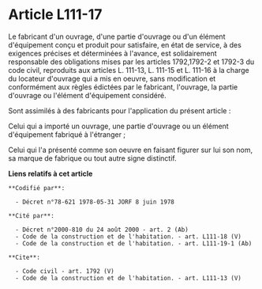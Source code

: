 # Article L111-17

Le fabricant d'un ouvrage, d'une partie d'ouvrage ou d'un élément d'équipement conçu et produit pour satisfaire, en état de
service, à des exigences précises et déterminées à l'avance, est solidairement responsable des obligations mises par les
articles 1792,1792-2 et 1792-3 du code civil, reproduits aux articles L. 111-13, L. 111-15 et L. 111-16 à la charge du
locateur d'ouvrage qui a mis en oeuvre, sans modification et conformément aux règles édictées par le fabricant, l'ouvrage, la
partie d'ouvrage ou l'élément d'équipement considéré. 

Sont assimilés à des fabricants pour l'application du présent article : 

Celui qui a importé un ouvrage, une partie d'ouvrage ou un élément d'équipement fabriqué à l'étranger ; 

Celui qui l'a présenté comme son oeuvre en faisant figurer sur lui son nom, sa marque de fabrique ou tout autre signe
distinctif.

**Liens relatifs à cet article**

	**Codifié par**:

	  - Décret n°78-621 1978-05-31 JORF 8 juin 1978

	**Cité par**:

	  - Décret n°2000-810 du 24 août 2000 - art. 2 (Ab)
	  - Code de la construction et de l'habitation. - art. L111-18 (V)
	  - Code de la construction et de l'habitation. - art. L111-19-1 (Ab)

	**Cite**:

	  - Code civil - art. 1792 (V)
	  - Code de la construction et de l'habitation. - art. L111-13 (V)
